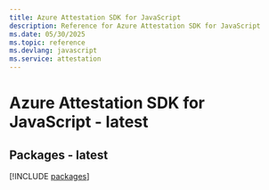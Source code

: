 ```yaml
---
title: Azure Attestation SDK for JavaScript
description: Reference for Azure Attestation SDK for JavaScript
ms.date: 05/30/2025
ms.topic: reference
ms.devlang: javascript
ms.service: attestation
---
```

# Azure Attestation SDK for JavaScript - latest
## Packages - latest
[!INCLUDE [packages](attestation-index.md)]